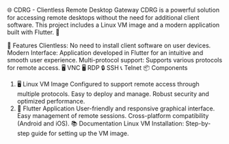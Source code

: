🌐 CDRG - Clientless Remote Desktop Gateway
CDRG is a powerful solution for accessing remote desktops without the need for additional client software. This project includes a Linux VM image and a modern application built with Flutter. 🎉

🚀 Features
Clientless: No need to install client software on user devices.
Modern Interface: Application developed in Flutter for an intuitive and smooth user experience.
Multi-protocol support: Supports various protocols for remote access.
🖥️ VNC
🖥️ RDP
🔒 SSH
📞 Telnet
📦 Components
1. 🖥️ Linux VM Image
Configured to support remote access through multiple protocols.
Easy to deploy and manage.
Robust security and optimized performance.
2. 📱 Flutter Application
User-friendly and responsive graphical interface.
Easy management of remote sessions.
Cross-platform compatibility (Android and iOS).
📚 Documentation
Linux VM Installation:
Step-by-step guide for setting up the VM image.
